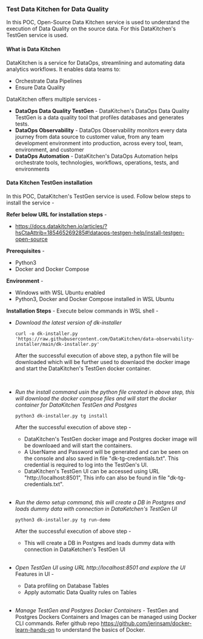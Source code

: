 ### **Test Data Kitchen for Data Quality**
In this POC, Open-Source Data Kitchen service is used to understand the execution of Data Quality on the source data. For this DataKitchen's TestGen service is used.

#### What is Data Kitchen
DataKitchen is a service for DataOps, streamlining and automating data analytics workflows. It enables data teams to:
- Orchestrate Data Pipelines
- Ensure Data Quality

DataKitchen offers multiple services - 
- **DataOps Data Quality TestGen** - DataKitchen's DataOps Data Quality TestGen is a data quality tool that profiles databases and generates tests.
- **DataOps Observability** - DataOps Observability monitors every data journey from data source to customer value, from any team development environment into production, across every tool, team, environment, and customer
- **DataOps Automation** - DataKitchen's DataOps Automation helps orchestrate tools, technologies, workflows, operations, tests, and environments


#### Data Kitchen TestGen installation

In this POC, DataKitchen's TestGen service is used. Follow below steps to install the service - 

**Refer below URL for installation steps** - 
- https://docs.datakitchen.io/articles/?hsCtaAttrib=185465269285#!dataops-testgen-help/install-testgen-open-source

**Prerequisites**  - 
- Python3
- Docker and Docker Compose

**Environment** - 
- Windows with WSL Ubuntu enabled
- Python3, Docker and Docker Compose installed in WSL Ubuntu


**Installation Steps** - 
Execute below commands in WSL shell - 

- *Download the latest version of dk-installer*
    ```
    curl -o dk-installer.py 'https://raw.githubusercontent.com/DataKitchen/data-observability-installer/main/dk-installer.py'
    ```
    After the successful execution of above step, a python file will be downloaded which will be further used to downlaod the docker image and start the DataKitchen's TestGen docker container.
    
    <br>

- *Run the install command usin the python file created in above step, this will download the docker compose files and will start the docker container for DataKitchen TestGen and Postgres*
    ```
    python3 dk-installer.py tg install
    ```
    After the successful execution of above step - 
    - DataKitchen's TestGen docker image and Postgres docker image will be downloaed and will start the containers.
    - A UserName and Password will be generated and can be seen on the console and also saved in file "dk-tg-credentials.txt". This credential is required to log into the TestGen's UI.
    - DataKitchen's TestGen UI can be accessed using URL "http://localhost:8501", This info can also be found in file "dk-tg-credentials.txt".

    <br>

- *Run the demo setup command, this will create a DB in Postgres and loads dummy data with connection in DataKetchen's TestGen UI*
    ```
    python3 dk-installer.py tg run-demo
    ```
    After the successful execution of above step - 
    - This will create a DB in Postgres and loads dummy data with connection in DataKetchen's TestGen UI

    <br>
    
- *Open TestGen UI using URL http://localhost:8501 and explore the UI* 
   Features in UI - 
   - Data profiling on Database Tables
   - Apply automatic Data Quality rules on Tables 

    <br>

- *Manage TestGen and Postgres Docker Containers*  - 
   TestGen and Postgres Dockers Containers and Images can be managed using Docker CLI commands. Refer github repo https://github.com/jerinsam/docker-learn-hands-on to understand the basics of Docker.
